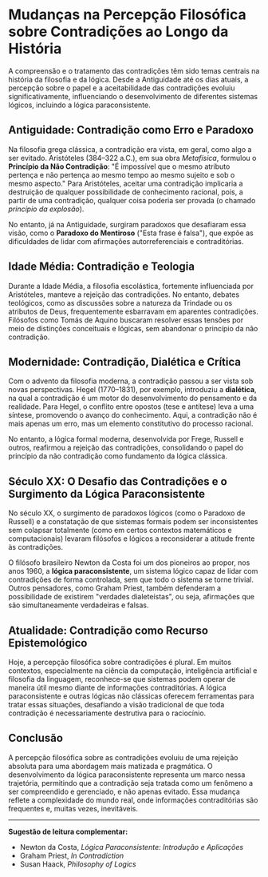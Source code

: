 
# Mudanças na Percepção Filosófica sobre Contradições ao Longo da História

A compreensão e o tratamento das contradições têm sido temas centrais na história da filosofia e da lógica. Desde a Antiguidade até os dias atuais, a percepção sobre o papel e a aceitabilidade das contradições evoluiu significativamente, influenciando o desenvolvimento de diferentes sistemas lógicos, incluindo a lógica paraconsistente.

## Antiguidade: Contradição como Erro e Paradoxo

Na filosofia grega clássica, a contradição era vista, em geral, como algo a ser evitado. Aristóteles (384–322 a.C.), em sua obra *Metafísica*, formulou o **Princípio da Não Contradição**: "É impossível que o mesmo atributo pertença e não pertença ao mesmo tempo ao mesmo sujeito e sob o mesmo aspecto." Para Aristóteles, aceitar uma contradição implicaria a destruição de qualquer possibilidade de conhecimento racional, pois, a partir de uma contradição, qualquer coisa poderia ser provada (o chamado *princípio da explosão*).

No entanto, já na Antiguidade, surgiram paradoxos que desafiaram essa visão, como o **Paradoxo do Mentiroso** ("Esta frase é falsa"), que expõe as dificuldades de lidar com afirmações autorreferenciais e contraditórias.

## Idade Média: Contradição e Teologia

Durante a Idade Média, a filosofia escolástica, fortemente influenciada por Aristóteles, manteve a rejeição das contradições. No entanto, debates teológicos, como as discussões sobre a natureza da Trindade ou os atributos de Deus, frequentemente esbarravam em aparentes contradições. Filósofos como Tomás de Aquino buscaram resolver essas tensões por meio de distinções conceituais e lógicas, sem abandonar o princípio da não contradição.

## Modernidade: Contradição, Dialética e Crítica

Com o advento da filosofia moderna, a contradição passou a ser vista sob novas perspectivas. Hegel (1770–1831), por exemplo, introduziu a **dialética**, na qual a contradição é um motor do desenvolvimento do pensamento e da realidade. Para Hegel, o conflito entre opostos (tese e antítese) leva a uma síntese, promovendo o avanço do conhecimento. Aqui, a contradição não é mais apenas um erro, mas um elemento constitutivo do processo racional.

No entanto, a lógica formal moderna, desenvolvida por Frege, Russell e outros, reafirmou a rejeição das contradições, consolidando o papel do princípio da não contradição como fundamento da lógica clássica.

## Século XX: O Desafio das Contradições e o Surgimento da Lógica Paraconsistente

No século XX, o surgimento de paradoxos lógicos (como o Paradoxo de Russell) e a constatação de que sistemas formais podem ser inconsistentes sem colapsar totalmente (como em certos contextos matemáticos e computacionais) levaram filósofos e lógicos a reconsiderar a atitude frente às contradições.

O filósofo brasileiro Newton da Costa foi um dos pioneiros ao propor, nos anos 1960, a **lógica paraconsistente**, um sistema lógico capaz de lidar com contradições de forma controlada, sem que todo o sistema se torne trivial. Outros pensadores, como Graham Priest, também defenderam a possibilidade de existirem "verdades dialeteístas", ou seja, afirmações que são simultaneamente verdadeiras e falsas.

## Atualidade: Contradição como Recurso Epistemológico

Hoje, a percepção filosófica sobre contradições é plural. Em muitos contextos, especialmente na ciência da computação, inteligência artificial e filosofia da linguagem, reconhece-se que sistemas podem operar de maneira útil mesmo diante de informações contraditórias. A lógica paraconsistente e outras lógicas não clássicas oferecem ferramentas para tratar essas situações, desafiando a visão tradicional de que toda contradição é necessariamente destrutiva para o raciocínio.

## Conclusão

A percepção filosófica sobre as contradições evoluiu de uma rejeição absoluta para uma abordagem mais matizada e pragmática. O desenvolvimento da lógica paraconsistente representa um marco nessa trajetória, permitindo que a contradição seja tratada como um fenômeno a ser compreendido e gerenciado, e não apenas evitado. Essa mudança reflete a complexidade do mundo real, onde informações contraditórias são frequentes e, muitas vezes, inevitáveis.

___
**Sugestão de leitura complementar:**
- Newton da Costa, *Lógica Paraconsistente: Introdução e Aplicações*
- Graham Priest, *In Contradiction*
- Susan Haack, *Philosophy of Logics*

